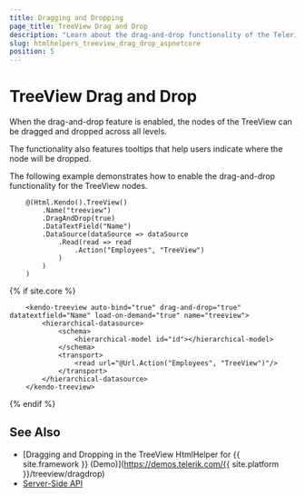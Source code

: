 ```yaml
---
title: Dragging and Dropping
page_title: TreeView Drag and Drop
description: "Learn about the drag-and-drop functionality of the Telerik UI TreeView component for {{ site.framework }}."
slug: htmlhelpers_treeview_drag_drop_aspnetcore
position: 5
---
```


# TreeView Drag and Drop

When the drag-and-drop feature is enabled, the nodes of the TreeView can be dragged and dropped across all levels.

The functionality also features tooltips that help users indicate where the node will be dropped.

The following example demonstrates how to enable the drag-and-drop functionality for the TreeView nodes.

```HtmlHelper
    @(Html.Kendo().TreeView()
        .Name("treeview")
        .DragAndDrop(true)
        .DataTextField("Name")
        .DataSource(dataSource => dataSource
            .Read(read => read
                .Action("Employees", "TreeView")
            )
        )
    )
```
{% if site.core %}
```TagHelper
    <kendo-treeview auto-bind="true" drag-and-drop="true" datatextfield="Name" load-on-demand="true" name="treeview">
        <hierarchical-datasource>
            <schema>
                <hierarchical-model id="id"></hierarchical-model>
            </schema>
            <transport>
                <read url="@Url.Action("Employees", "TreeView")"/>
            </transport>
        </hierarchical-datasource>
    </kendo-treeview>
```
{% endif %}


## See Also

* [Dragging and Dropping in the TreeView HtmlHelper for {{ site.framework }} (Demo)](https://demos.telerik.com/{{ site.platform }}/treeview/dragdrop)
* [Server-Side API](/api/treeview)
